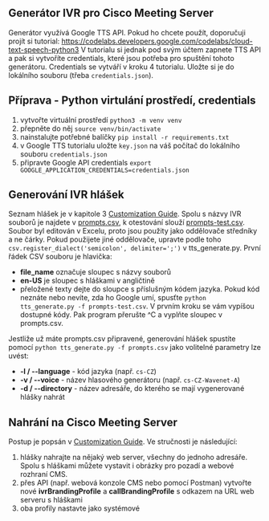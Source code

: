 ## Generátor IVR pro Cisco Meeting Server
Generátor využívá Google TTS API. Pokud ho chcete použít, doporučuji projít si tutorial:
https://codelabs.developers.google.com/codelabs/cloud-text-speech-python3
V tutorialu si jednak pod svým účtem zapnete TTS API a pak si vytvoříte credentials,
které jsou potřeba pro spuštění tohoto generátoru. Credentials se vytváří v kroku 4 tutorialu.
Uložte si je do lokálního souboru (třeba `credentials.json`).

## Příprava - Python virtulání prostředí, credentials
1. vytvořte virtuální prostředí `python3 -m venv venv`
2. přepněte do něj `source venv/bin/activate`
3. nainstalujte potřebné balíčky `pip install -r requirements.txt`
4. v Google TTS tutorialu uložte `key.json` na váš počítač do lokálního souboru `credentials.json`
5. připravte Google API credentials `export GOOGLE_APPLICATION_CREDENTIALS=credentials.json`

## Generování IVR hlášek
Seznam hlášek je v kapitole 3 [Customization Guide](https://www.cisco.com/c/dam/en/us/td/docs/conferencing/ciscoMeetingServer/Customisation/Version-3-0/Cisco-Meeting-Server-3-0-Customization-Guidelines.pdf). Spolu s názvy IVR souborů je najdete v [prompts.csv](prompts.csv), k otestování slouží [prompts-test.csv](prompts-test.csv). Soubor byl editován v Excelu, proto jsou použity jako oddělovače středníky a ne čárky. Pokud použijete jiné oddělovače, upravte podle toho `    csv.register_dialect('semicolon', delimiter=';')` v tts_generate.py. První řádek CSV souboru je hlavička:
* **file_name** označuje sloupec s názvy souborů
* **en-US** je sloupec s hláškami v angličtině
* přeložené texty dejte do sloupce s příslušným kódem jazyka. Pokud kód neznáte nebo nevíte, zda ho Google umí, spusťte `python tts_generate.py -f prompts-test.csv`. V prvním kroku se vám vypíšou dostupné kódy. Pak program přerušte ^C a vyplňte sloupec v prompts.csv.

Jestliže už máte prompts.csv připravené, generování hlášek spustíte pomocí `python tts_generate.py -f prompts.csv` jako volitelné parametry lze uvést:
* **-l / --language** - kód jazyka (např. `cs-CZ`)
* **-v / --voice** - název hlasového generátoru (např. `cs-CZ-Wavenet-A`)
* **-d / --directory** - název adresáře, do kterého se mají vygenerované hlášky nahrát

## Nahrání na Cisco Meeting Server
Postup je popsán v [Customization Guide](https://www.cisco.com/c/dam/en/us/td/docs/conferencing/ciscoMeetingServer/Customisation/Version-3-0/Cisco-Meeting-Server-3-0-Customization-Guidelines.pdf). Ve stručnosti je následující:
1. hlášky nahrajte na nějaký web server, všechny do jednoho adresáře. Spolu s hláškami můžete vystavit i obrázky pro pozadí a webové rozhraní CMS.
2. přes API (např. webová konzole CMS nebo pomocí Postman) vytvořte nové **ivrBrandingProfile** a **callBrandingProfile** s odkazem na URL web serveru s hláškami
3. oba profily nastavte jako systémové
